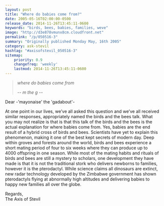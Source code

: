 ```yaml
---
layout: post
title: "Where do babies come from?"
date: 2005-05-16T02:00:00-0500
release_date: 2014-11-26T13:45:11-0600
keywords: "birds, bees, babies, families, weve"
image: "http://d3e878vmunx8cm.cloudfront.net"
permalink: "/p/050516-3"
summary: "Originally published Monday May, 16th 2005"
category: ask-stevil
hashtag: "#axisofstevil_050516-3"
sitemap:
    priority: 0.9
    changefreq: 'weekly'
    lastmod: 2014-11-26T13:45:11-0600
---
```


> *where do babies come from*
> 
> *\-- m the g --*

Dear -'mayonaise' the 'gadabout'-

At one point in our lives, we’ve all asked this question and we’ve all received similar responses, appropriately named the birds and the bees talk. What you may not realize is that is that this talk of the birds and the bees is the actual explanation for where babies come from. Yes, babies are the end result of a hybrid cross of birds and bees. Scientists have yet to explain this phenomenon, making it one of the best kept secrets of modern day. Deep within groves and forests around the world, birds and bees experience a short mating period of four to six weeks where they can produce up to 4000 offspring in one season. While most of the mating habits and rituals of birds and bees are still a mystery to scholars, one development they have made is that it is not the traditional stork who delivers newborns to families, however it is the pterodactyl. While science claims all dinosaurs are extinct, new radar technology developed by the Zimbabwe government has shown pterodactyls flying at abnormally high altitudes and delivering babies to happy new families all over the globe.

Regards,  
The Axis of Stevil
